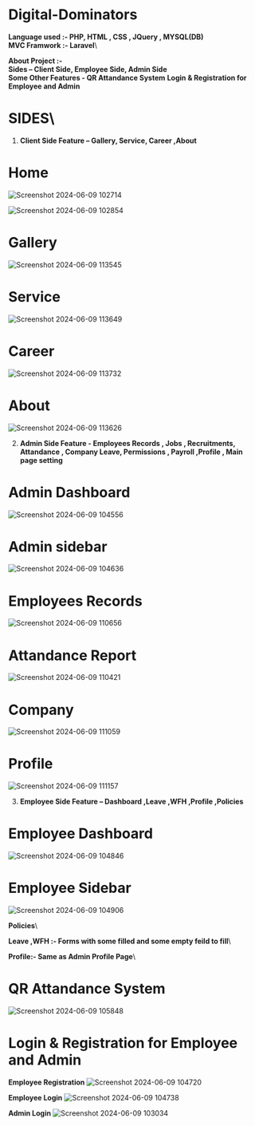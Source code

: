 # Digital-Dominators

**Language used    :-    PHP, HTML , CSS , JQuery , MYSQL(DB)**\
**MVC Framwork    :-    Laravel**\

**About Project :-**\
**Sides – Client Side, Employee Side, Admin Side**\
**Some Other Features - QR Attandance System**
**Login & Registration for Employee and Admin**
	
# SIDES\

1. **Client Side Feature – Gallery, Service, Career ,About**
# Home
![Screenshot 2024-06-09 102714](https://github.com/JaishriDebnath/Digital-Dominators/assets/170961214/aa79725f-df3f-4f2b-b118-24a847e0118a)

![Screenshot 2024-06-09 102854](https://github.com/JaishriDebnath/Digital-Dominators/assets/170961214/e72c7107-de1b-4c8e-99fa-662ddbd16c22)

# Gallery
![Screenshot 2024-06-09 113545](https://github.com/JaishriDebnath/Digital-Dominators/assets/170961214/6f8c17d6-d17b-492d-8400-da8c2be665fe)

# Service
![Screenshot 2024-06-09 113649](https://github.com/JaishriDebnath/Digital-Dominators/assets/170961214/99cf5a35-034b-4564-9491-101013991c62)

# Career
![Screenshot 2024-06-09 113732](https://github.com/JaishriDebnath/Digital-Dominators/assets/170961214/9634fe6c-ce17-4c92-b74e-884afa923a36)

# About
![Screenshot 2024-06-09 113626](https://github.com/JaishriDebnath/Digital-Dominators/assets/170961214/5fed1626-715a-46bf-a9c0-d0d888e41d9b)

2.  **Admin Side Feature - Employees Records , Jobs , Recruitments, Attandance , Company   Leave, Permissions , Payroll ,Profile , Main page setting**

# Admin Dashboard

![Screenshot 2024-06-09 104556](https://github.com/JaishriDebnath/Digital-Dominators/assets/170961214/e18b53e9-badf-4225-8cae-fd2af9723ac0)

#  Admin sidebar

![Screenshot 2024-06-09 104636](https://github.com/JaishriDebnath/Digital-Dominators/assets/170961214/a28f3900-5051-4cc1-bf13-41506ad5305e)

# Employees Records

![Screenshot 2024-06-09 110656](https://github.com/JaishriDebnath/Digital-Dominators/assets/170961214/ac679ce4-c9ed-4d0b-a760-0e796cbddd0c)

# Attandance Report

![Screenshot 2024-06-09 110421](https://github.com/JaishriDebnath/Digital-Dominators/assets/170961214/443be660-a286-4d9c-9225-d2a0c6a68dd0)

# Company

![Screenshot 2024-06-09 111059](https://github.com/JaishriDebnath/Digital-Dominators/assets/170961214/ff5fb1e7-4eb7-47cc-8e52-aa2256289e3d)

# Profile

![Screenshot 2024-06-09 111157](https://github.com/JaishriDebnath/Digital-Dominators/assets/170961214/c368b987-5daf-44f6-b745-bb8a5ef436e3)



3.	**Employee Side Feature – Dashboard ,Leave ,WFH ,Profile ,Policies**
 
 # Employee Dashboard
 ![Screenshot 2024-06-09 104846](https://github.com/JaishriDebnath/Digital-Dominators/assets/170961214/1feb6707-a665-4377-be6c-94bf8c626e29)

 # Employee Sidebar

 ![Screenshot 2024-06-09 104906](https://github.com/JaishriDebnath/Digital-Dominators/assets/170961214/eec0fb6c-68ac-45be-8943-334d462ebab3)

 **Policies**\

**Leave ,WFH :- Forms with some filled and some empty feild to fill**\

 **Profile:- Same as Admin Profile Page**\

# QR Attandance System

![Screenshot 2024-06-09 105848](https://github.com/JaishriDebnath/Digital-Dominators/assets/170961214/52ae490d-b214-446d-bf57-a3c4a01b74ef)

# Login & Registration for Employee and Admin

**Employee Registration**
![Screenshot 2024-06-09 104720](https://github.com/JaishriDebnath/Digital-Dominators/assets/170961214/8ea14f52-28b3-41c0-8096-6a2e5d5ea0b5)

**Employee Login**
![Screenshot 2024-06-09 104738](https://github.com/JaishriDebnath/Digital-Dominators/assets/170961214/5e8081ce-e51b-4fb0-ba72-9be1fd58041e)

**Admin Login**
![Screenshot 2024-06-09 103034](https://github.com/JaishriDebnath/Digital-Dominators/assets/170961214/b29a0ed1-7cd6-46f6-b239-bd75b631cb07)